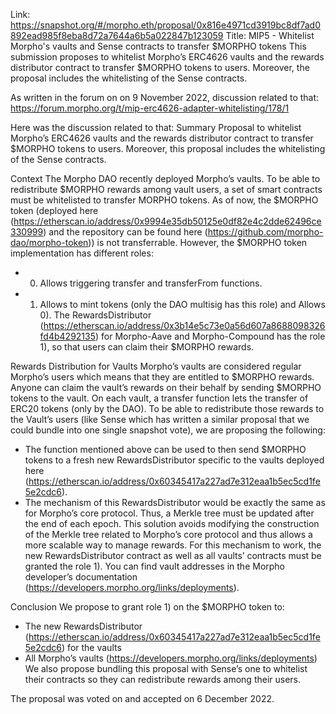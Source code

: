 Link: https://snapshot.org/#/morpho.eth/proposal/0x816e4971cd3919bc8df7ad0892ead985f8eba8d72a7644a6b5a022847b123059
Title: MIP5 - Whitelist Morpho's vaults and Sense contracts to transfer $MORPHO tokens
This submission proposes to whitelist Morpho’s ERC4626 vaults and the rewards distributor contract to transfer $MORPHO tokens to users. Moreover, the proposal includes the whitelisting of the Sense contracts.

As written in the forum on on 9 November 2022, discussion related to that: https://forum.morpho.org/t/mip-erc4626-adapter-whitelisting/178/1

Here was the discussion related to that:
Summary
Proposal to whitelist Morpho’s ERC4626 vaults and the rewards distributor contract to transfer $MORPHO tokens to users. Moreover, this proposal includes the whitelisting of the Sense contracts.

Context
The Morpho DAO recently deployed Morpho’s vaults. To be able to redistribute $MORPHO rewards among vault users, a set of smart contracts must be whitelisted to transfer MORPHO tokens.
As of now, the $MORPHO token (deployed here (https://etherscan.io/address/0x9994e35db50125e0df82e4c2dde62496ce330999) and the repository can be found here (https://github.com/morpho-dao/morpho-token)) is not transferrable. However, the $MORPHO token implementation has different roles:
- 0) Allows triggering transfer and transferFrom functions.
- 1) Allows to mint tokens (only the DAO multisig has this role) and Allows 0).
The RewardsDistributor (https://etherscan.io/address/0x3b14e5c73e0a56d607a8688098326fd4b4292135) for Morpho-Aave and Morpho-Compound has the role 1), so that users can claim their $MORPHO rewards.

Rewards Distribution for Vaults
Morpho’s vaults are considered regular Morpho’s users which means that they are entitled to $MORPHO rewards. Anyone can claim the vault’s rewards on their behalf by sending $MORPHO tokens to the vault. On each vault, a transfer function lets the transfer of ERC20 tokens (only by the DAO).
To be able to redistribute those rewards to the Vault’s users (like Sense which has written a similar proposal that we could bundle into one single snapshot vote), we are proposing the following:
- The function mentioned above can be used to then send $MORPHO tokens to a fresh new RewardsDistributor specific to the vaults deployed here (https://etherscan.io/address/0x60345417a227ad7e312eaa1b5ec5cd1fe5e2cdc6).
- The mechanism of this RewardsDistributor would be exactly the same as for Morpho’s core protocol. Thus, a Merkle tree must be updated after the end of each epoch.
This solution avoids modifying the construction of the Merkle tree related to Morpho’s core protocol and thus allows a more scalable way to manage rewards.
For this mechanism to work, the new RewardsDistributor contract as well as all vaults’ contracts must be granted the role 1).
You can find vault addresses in the Morpho developer’s documentation (https://developers.morpho.org/links/deployments).

Conclusion
We propose to grant role 1) on the $MORPHO token to:
- The new RewardsDistributor (https://etherscan.io/address/0x60345417a227ad7e312eaa1b5ec5cd1fe5e2cdc6) for the vaults
- All Morpho’s vaults (https://developers.morpho.org/links/deployments)
We also propose bundling this proposal with Sense’s one to whitelist their contracts so they can redistribute rewards among their users.

The proposal was voted on and accepted on 6 December 2022.
